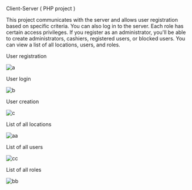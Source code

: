 Client-Server ( PHP project )

This project communicates with the server and allows user registration based on specific criteria. 
You can also log in to the server. 
Each role has certain access privileges. 
If you register as an administrator, you'll be able to create administrators, cashiers, registered users, or blocked users.
You can view a list of all locations, users, and roles.


User registration

![a](https://github.com/user-attachments/assets/6210a753-44dd-41f8-b8dc-82abd01b3337)


User login

![b](https://github.com/user-attachments/assets/70bfc21b-9617-4b2a-b36e-b0713a2d1a16)


User creation

![c](https://github.com/user-attachments/assets/52163b88-3260-4972-a067-92e029561163)


List of all locations

![aa](https://github.com/user-attachments/assets/914f8900-6886-4528-9234-4374dbde80de)


List of all users

![cc](https://github.com/user-attachments/assets/08f4d820-98d7-4939-ac55-f2de80c49ef5)


List of all roles

![bb](https://github.com/user-attachments/assets/cb29c924-2ee8-4874-87f3-464e84515592)
